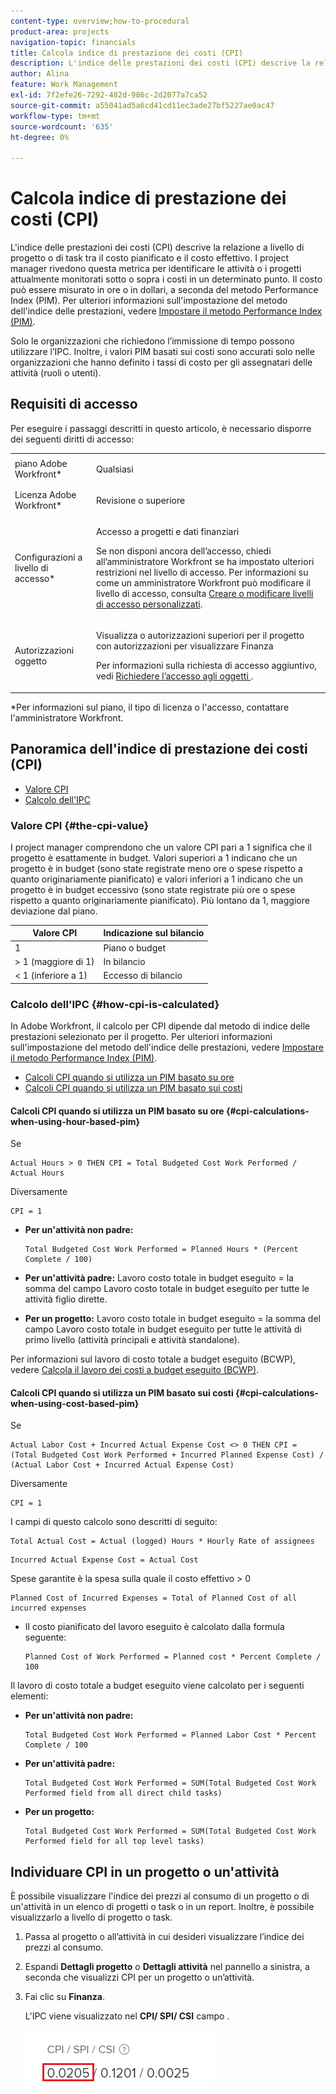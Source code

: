 ```yaml
---
content-type: overview;how-to-procedural
product-area: projects
navigation-topic: financials
title: Calcola indice di prestazione dei costi (CPI)
description: L'indice delle prestazioni dei costi (CPI) descrive la relazione a livello di progetto o di task tra il costo pianificato e il costo effettivo. I project manager rivedono questa metrica per identificare le attività o i progetti attualmente monitorati sotto o sopra i costi in un determinato punto.
author: Alina
feature: Work Management
exl-id: 7f2efe26-7292-482d-986c-2d2077a7ca52
source-git-commit: a55041ad5a6cd41cd11ec3ade27bf5227ae0ac47
workflow-type: tm+mt
source-wordcount: '635'
ht-degree: 0%

---
```


# Calcola indice di prestazione dei costi (CPI)

<!--
<p data-mc-conditions="QuicksilverOrClassic.Draft mode">(NOTE: Linked to the product. Do not change link.)</p>
-->

L&#39;indice delle prestazioni dei costi (CPI) descrive la relazione a livello di progetto o di task tra il costo pianificato e il costo effettivo. I project manager rivedono questa metrica per identificare le attività o i progetti attualmente monitorati sotto o sopra i costi in un determinato punto. Il costo può essere misurato in ore o in dollari, a seconda del metodo Performance Index (PIM). Per ulteriori informazioni sull&#39;impostazione del metodo dell&#39;indice delle prestazioni, vedere [Impostare il metodo Performance Index (PIM)](../../../manage-work/projects/project-finances/set-pim.md).

Solo le organizzazioni che richiedono l’immissione di tempo possono utilizzare l’IPC. Inoltre, i valori PIM basati sui costi sono accurati solo nelle organizzazioni che hanno definito i tassi di costo per gli assegnatari delle attività (ruoli o utenti).

## Requisiti di accesso

Per eseguire i passaggi descritti in questo articolo, è necessario disporre dei seguenti diritti di accesso:

<table style="table-layout:auto"> 
 <col> 
 <col> 
 <tbody> 
  <tr> 
   <td role="rowheader">piano Adobe Workfront*</td> 
   <td> <p>Qualsiasi</p> </td> 
  </tr> 
  <tr> 
   <td role="rowheader">Licenza Adobe Workfront*</td> 
   <td> <p>Revisione o superiore</p> </td> 
  </tr> 
  <tr> 
   <td role="rowheader">Configurazioni a livello di accesso*</td> 
   <td> <p>Accesso a progetti e dati finanziari</p> <p> Se non disponi ancora dell’accesso, chiedi all’amministratore Workfront se ha impostato ulteriori restrizioni nel livello di accesso. Per informazioni su come un amministratore Workfront può modificare il livello di accesso, consulta <a href="../../../administration-and-setup/add-users/configure-and-grant-access/create-modify-access-levels.md" class="MCXref xref">Creare o modificare livelli di accesso personalizzati</a>.</p> </td> 
  </tr> 
  <tr> 
   <td role="rowheader">Autorizzazioni oggetto</td> 
   <td> <p>Visualizza o autorizzazioni superiori per il progetto con autorizzazioni per visualizzare Finanza</p> <p>Per informazioni sulla richiesta di accesso aggiuntivo, vedi <a href="../../../workfront-basics/grant-and-request-access-to-objects/request-access.md" class="MCXref xref">Richiedere l’accesso agli oggetti </a>.</p> </td> 
  </tr> 
 </tbody> 
</table>

&#42;Per informazioni sul piano, il tipo di licenza o l&#39;accesso, contattare l&#39;amministratore Workfront.

## Panoramica dell&#39;indice di prestazione dei costi (CPI)

* [Valore CPI](#the-cpi-value)
* [Calcolo dell&#39;IPC](#how-cpi-is-calculated)

### Valore CPI {#the-cpi-value}

I project manager comprendono che un valore CPI pari a 1 significa che il progetto è esattamente in budget. Valori superiori a 1 indicano che un progetto è in budget (sono state registrate meno ore o spese rispetto a quanto originariamente pianificato) e valori inferiori a 1 indicano che un progetto è in budget eccessivo (sono state registrate più ore o spese rispetto a quanto originariamente pianificato). Più lontano da 1, maggiore deviazione dal piano.

| **Valore CPI** | **Indicazione sul bilancio** |
|---|---|
| 1 | Piano o budget |
| > 1 (maggiore di 1) | In bilancio |
| &lt; 1 (inferiore a 1) | Eccesso di bilancio |


### Calcolo dell&#39;IPC {#how-cpi-is-calculated}

In Adobe Workfront, il calcolo per CPI dipende dal metodo di indice delle prestazioni selezionato per il progetto. Per ulteriori informazioni sull&#39;impostazione del metodo dell&#39;indice delle prestazioni, vedere [Impostare il metodo Performance Index (PIM)](../../../manage-work/projects/project-finances/set-pim.md).

* [Calcoli CPI quando si utilizza un PIM basato su ore](#cpi-calculations-when-using-hour-based-pim)
* [Calcoli CPI quando si utilizza un PIM basato sui costi](#cpi-calculations-when-using-cost-based-pim)

#### Calcoli CPI quando si utilizza un PIM basato su ore {#cpi-calculations-when-using-hour-based-pim}

Se

```
Actual Hours > 0 THEN CPI = Total Budgeted Cost Work Performed / Actual Hours
```

Diversamente

```
CPI = 1
```

* **Per un&#39;attività non padre:**

   ```
   Total Budgeted Cost Work Performed = Planned Hours * (Percent Complete / 100)
   ```

* **Per un&#39;attività padre:**
Lavoro costo totale in budget eseguito = la somma del campo Lavoro costo totale in budget eseguito per tutte le attività figlio dirette.

* **Per un progetto:**
Lavoro costo totale in budget eseguito = la somma del campo Lavoro costo totale in budget eseguito per tutte le attività di primo livello (attività principali e attività standalone).

Per informazioni sul lavoro di costo totale a budget eseguito (BCWP), vedere [Calcola il lavoro dei costi a budget eseguito (BCWP)](../../../manage-work/projects/project-finances/calculate-bcwp.md).

#### Calcoli CPI quando si utilizza un PIM basato sui costi {#cpi-calculations-when-using-cost-based-pim}

<!--
<p data-mc-conditions="QuicksilverOrClassic.Draft mode"><code>CPI = (Planned Cost of Work Performed + Planned Cost of Incurred Expenses) / (Total Actual Cost + Actual Cost of Incurred Expenses) </code> </p>
-->

<!--
<p data-mc-conditions="QuicksilverOrClassic.Draft mode"><code>NOTE: this used to be here before - above - but Anna sent me the one below. I kept the other one, although she is still researching its validity - see this issue: https://hub.workfront.com/issue/5fc7b1cf00012aeebf9e822db8ea2513/overview)</code> </p>
-->

Se

```
Actual Labor Cost + Incurred Actual Expense Cost <> 0 THEN CPI = (Total Budgeted Cost Work Performed + Incurred Planned Expense Cost) / (Actual Labor Cost + Incurred Actual Expense Cost)
```



Diversamente

```
CPI = 1
```

<!--
<p data-mc-conditions="QuicksilverOrClassic.Draft mode"><code>(NOTE: above: this used to say: CPI = CPI Labor, but Anna had me fix it on July 21, 2021)</code> </p>
-->

I campi di questo calcolo sono descritti di seguito:

```
Total Actual Cost = Actual (logged) Hours * Hourly Rate of assignees
```

```
Incurred Actual Expense Cost = Actual Cost
```

Spese garantite è la spesa sulla quale il costo effettivo > 0

```
Planned Cost of Incurred Expenses = Total of Planned Cost of all incurred expenses
```



<!--
  <p data-mc-conditions="QuicksilverOrClassic.Draft mode">(NOTE: Old calculation - taken out by Lilit and replaced below: Planned Cost of Work Performed= (planned labor cost) * (percent complete) / 100 where planned labor cost is the planned hours allocated to assignees * their rates.)</p>
  -->

* Il costo pianificato del lavoro eseguito è calcolato dalla formula seguente:

   ```
   Planned Cost of Work Performed = Planned cost * Percent Complete / 100
   ```

Il lavoro di costo totale a budget eseguito viene calcolato per i seguenti elementi:

* **Per un&#39;attività non padre:**

   ```
   Total Budgeted Cost Work Performed = Planned Labor Cost * Percent Complete / 100
   ```

* **Per un&#39;attività padre:**

   ```
   Total Budgeted Cost Work Performed = SUM(Total Budgeted Cost Work Performed field from all direct child tasks)
   ```

* **Per un progetto:**

   ```
   Total Budgeted Cost Work Performed = SUM(Total Budgeted Cost Work Performed field for all top level tasks)
   ```



## Individuare CPI in un progetto o un&#39;attività

È possibile visualizzare l&#39;indice dei prezzi al consumo di un progetto o di un&#39;attività in un elenco di progetti o task o in un report. Inoltre, è possibile visualizzarlo a livello di progetto o task.

1. Passa al progetto o all’attività in cui desideri visualizzare l’indice dei prezzi al consumo.
1. Espandi **Dettagli progetto** o **Dettagli attività** nel pannello a sinistra, a seconda che visualizzi CPI per un progetto o un’attività.

1. Fai clic su **Finanza**.

   L&#39;IPC viene visualizzato nel **CPI/ SPI/ CSI** campo .

   ![](assets/cpi-on-project-nwe.png)
